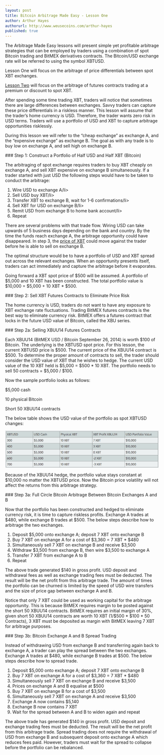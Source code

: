 ```yaml
---
layout: post
title: Bitcoin Arbitrage Made Easy - Lesson One
author: Arthur Hayes
authorurl: http://www.weusecoins.com/arthur-hayes
published: true
---
```


The Arbitrage Made Easy lessons will present simple yet profitable arbitrage strategies that can be employed by traders using a combination of spot Bitcoin trading and BitMEX derivatives contracts. The Bitcoin/USD exchange rate will be referred to using the symbol XBTUSD.
<p>
Lesson One will focus on the arbitrage of price differentials between spot XBT exchanges.
<p>
<a href="/bitcoin-arbitrage-made-easy-lesson-two/">Lesson Two</a> will focus on the arbitrage of futures contracts trading at a premium or discount to spot XBT.
<p>
After spending some time trading XBT, traders will notice that sometimes there are large differences between exchanges. Savvy traders can capture these price differentials in a riskless manner. This lesson will assume that the trader’s home currency is USD. Therefore, the trader wants zero risk in USD terms. Traders will use a portfolio of USD and XBT to capture arbitrage opportunities risklessly.
<p>
During this lesson we will refer to the “cheap exchange” as exchange A, and the “expensive exchange” as exchange B. The goal as with any trade is to buy low on exchange A, and sell high on exchange B.
<p>
### Step 1: Construct a Portfolio of Half USD and Half XBT (Bitcoin)
<p>
The arbitraging of spot exchange requires traders to buy XBT cheaply on exchange A, and sell XBT expensive on exchange B simultaneously. If a trader started with just USD the following steps would have to be taken to conduct the arbitrage:
<p>
<ol><li>Wire USD to exchange A/li>
<li>Sell USD buy XBT/li>
<li>Transfer XBT to exchange B, wait for 1-6 confirmations/li>
<li>Sell XBT for USD on exchange B/li>
<li>Remit USD from exchange B to home bank account/li>
<li>Repeat</li></ol>
There are several problems with that trade flow. Wiring USD can take upwards of 5 business days depending on the bank and country. By the time the funds reach exchange A, the arbitrage opportunity could have disappeared. In step 3, the <a href="/en/bitcoin-price/">price of XBT</a> could move against the trader before he is able to sell on exchange B.
<p>
The optimal structure would be to have a portfolio of USD and XBT spread out across the relevant exchanges. When an opportunity presents itself, traders can act immediately and capture the arbitrage before it evaporates.
<p>
Going forward a XBT spot price of $500 will be assumed. A portfolio of $5,000 and 10 XBT has been constructed. The total portfolio value is $10,000 = $5,000 + 10 XBT * $500.
<p>
### Step 2: Sell XBT Futures Contracts to Eliminate Price Risk
<p>
The home currency is USD, traders do not want to have any exposure to XBT exchange rate fluctuations. Trading BitMEX futures contracts is the best way to eliminate currency risk. BitMEX offers a futures contract that locks in the future USD value of Bitcoin, called the XBU series.
<p>
### Step 2a: Selling XBUU14 Futures Contracts
<p>
Each XBUU14 (BitMEX USD / Bitcoin September 26, 2014) is worth $100 of Bitcoin. The underlying is the XBTUSD spot price. For this lesson, the current XBTUSD price is $500. The current price of the XBUU14 contract is $500. To determine the proper amount of contracts to sell, the trader should consider the USD value of XBT that he wishes to hedge. The current USD value of the 10 XBT held is $5,000 = $500 * 10 XBT. The portfolio needs to sell 50 contracts = $5,000 / $100.
<p>
Now the sample portfolio looks as follows:
<p>
$5,000 cash
<p>
10 physical Bitcoin
<p>
Short 50 XBUU14 contracts
<p>
The below table shows the USD value of the portfolio as spot XBTUSD changes:
<p>
<img src="/images/bitcoin-arbitrage-table.png" alt="bitcoin arbitrage table" align="center">
<p>
Because of the XBUU14 hedge, the portfolio value stays constant at $10,000 no matter the XBTUSD price. Now the Bitcoin price volatility will not affect the returns from this arbitrage strategy.
<p>
### Step 3a: Full Circle Bitcoin Arbitrage Between Bitcoin Exchanges A and B
<p>
Now that the portfolio has been constructed and hedged to eliminate currency risk, it is time to capture riskless profits. Exchange A trades at $480, while exchange B trades at $500. The below steps describe how to arbitrage the two exchanges.
<p>
<ol><li>Deposit $5,000 onto exchange A; deposit 7 XBT onto exchange B</li>
<li>Buy 7 XBT on exchange A for a cost of $3,360 = 7 XBT * $480</li>
<li>Simultaneously sell 7 XBT on exchange B and receive $3,500</li>
<li>Withdraw $3,500 from exchange B, then wire $3,500 to exchange A</li>
<li>Transfer 7 XBT from exchange A to B</li>
<li>Repeat</li></ol>
The above trade generated $140 in gross profit. USD deposit and withdrawal fees as well as exchange trading fees must be deducted. The result will be the net profit from this arbitrage trade. The amount of times the portfolio can be churned is limited by the speed of USD wire transfers and the size of price gap between exchange A and B.
<p>
Notice that only 7 XBT could be used as working capital for the arbitrage opportunity. This is because BitMEX requires margin to be posted against the short 50 XBUU14 contracts. BitMEX requires an initial margin of 30%, given short 50 XBUU14 contracts are worth 10 XBT (1/$500 * $100 * 50 Contracts), 3 XBT must be deposited as margin with BitMEX leaving 7 XBT for arbitrage purposes.
<p>
### Step 3b: Bitcoin Exchange A and B Spread Trading
<p>
Instead of withdrawing USD from exchange B and transferring again back to exchange A, a trader can play the spread between the two exchanges. Exchange A trades at $480, while exchange B trades at $500. The below steps describe how to spread trade.
<p>
<ol><li>Deposit $5,000 onto exchange A; deposit 7 XBT onto exchange B</li>
<li>Buy 7 XBT on exchange A for a cost of $3,360 = 7 XBT * $480</li>
<li>Simultaneously sell 7 XBT on exchange B and receive $3,500</li>
<li>Prices on exchange A and B equalise at $500</li>
<li>Buy 7 XBT on exchange B for a cost of $3,500</li>
<li>Simultaneously sell 7 XBT on exchange A and receive $3,500</li>
<li>Exchange A now contains $5,140</li>
<li>Exchange B now contains 7 XBT</li>
<li>Wait for the spread between A and B to widen again and repeat</li></ol>
<p>
The above trade has generated $140 in gross profit. USD deposit and exchange trading fees must be deducted. The result will be the net profit from this arbitrage trade. Spread trading does not require the withdrawal of USD from exchange B and subsequent deposit onto exchange A which reduces fees paid. However, traders must wait for the spread to collapse before the portfolio can be rebalanced.